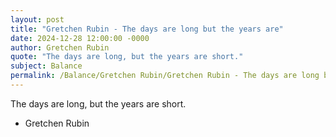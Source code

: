 ```yaml
---
layout: post
title: "Gretchen Rubin - The days are long but the years are"
date: 2024-12-28 12:00:00 -0000
author: Gretchen Rubin
quote: "The days are long, but the years are short."
subject: Balance
permalink: /Balance/Gretchen Rubin/Gretchen Rubin - The days are long but the years are
---
```


The days are long, but the years are short.

- Gretchen Rubin
